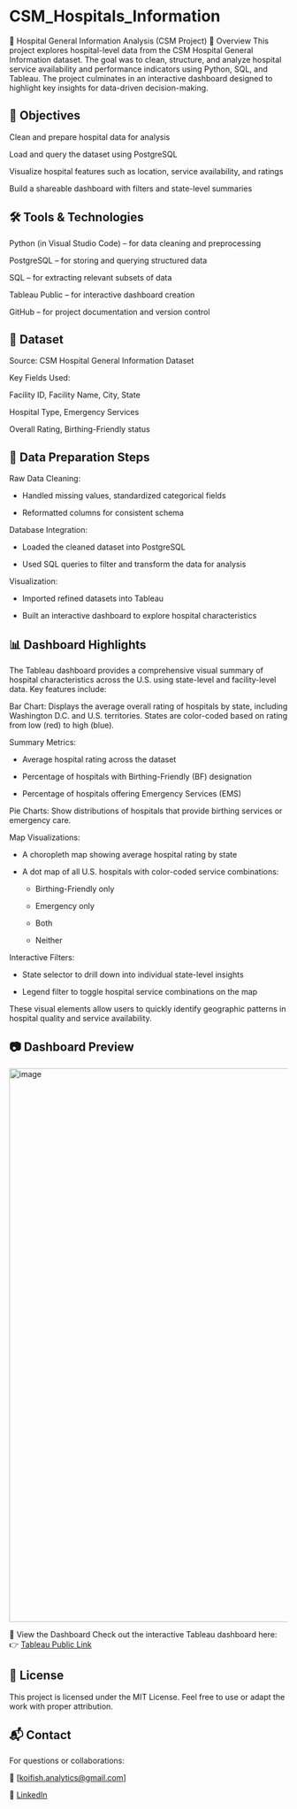 # CSM_Hospitals_Information

🏥 Hospital General Information Analysis (CSM Project)
📌 Overview
This project explores hospital-level data from the CSM Hospital General Information dataset. The goal was to clean, structure, and analyze hospital service availability and performance indicators using Python, SQL, and Tableau. The project culminates in an interactive dashboard designed to highlight key insights for data-driven decision-making.

🎯 Objectives
---
Clean and prepare hospital data for analysis

Load and query the dataset using PostgreSQL

Visualize hospital features such as location, service availability, and ratings

Build a shareable dashboard with filters and state-level summaries

🛠️ Tools & Technologies
---
Python (in Visual Studio Code) – for data cleaning and preprocessing

PostgreSQL – for storing and querying structured data

SQL – for extracting relevant subsets of data

Tableau Public – for interactive dashboard creation

GitHub – for project documentation and version control

📁 Dataset
---
Source: CSM Hospital General Information Dataset

Key Fields Used:

Facility ID, Facility Name, City, State

Hospital Type, Emergency Services

Overall Rating, Birthing-Friendly status

🧹 Data Preparation Steps
---
Raw Data Cleaning:

* Handled missing values, standardized categorical fields

* Reformatted columns for consistent schema

Database Integration:

* Loaded the cleaned dataset into PostgreSQL

* Used SQL queries to filter and transform the data for analysis

Visualization:

* Imported refined datasets into Tableau

* Built an interactive dashboard to explore hospital characteristics

📊 Dashboard Highlights
---
The Tableau dashboard provides a comprehensive visual summary of hospital characteristics across the U.S. using state-level and facility-level data. Key features include:

Bar Chart: Displays the average overall rating of hospitals by state, including Washington D.C. and U.S. territories. States are color-coded based on rating from low (red) to high (blue).

Summary Metrics:

* Average hospital rating across the dataset

* Percentage of hospitals with Birthing-Friendly (BF) designation

* Percentage of hospitals offering Emergency Services (EMS)

Pie Charts: Show distributions of hospitals that provide birthing services or emergency care.

Map Visualizations:

* A choropleth map showing average hospital rating by state

* A dot map of all U.S. hospitals with color-coded service combinations:

  * Birthing-Friendly only

  * Emergency only

  * Both

  * Neither

Interactive Filters:

* State selector to drill down into individual state-level insights

* Legend filter to toggle hospital service combinations on the map

These visual elements allow users to quickly identify geographic patterns in hospital quality and service availability.

📷 Dashboard Preview
---
<img width="1919" height="1001" alt="image" src="https://github.com/user-attachments/assets/02cf4ca7-d5f0-4c5e-8c08-9440d7f8ecbd" />


🔗 View the Dashboard
Check out the interactive Tableau dashboard here:
👉 [Tableau Public Link](https://public.tableau.com/app/profile/david.jian4862/viz/Medicare_Hospital_Dashboard/Dashboard2?publish=yes)

📜 License
---
This project is licensed under the MIT License. Feel free to use or adapt the work with proper attribution.

📬 Contact
---
For questions or collaborations:

📧 [koifish.analytics@gmail.com]

💼 [LinkedIn](https://www.linkedin.com/in/davidjian00/)
